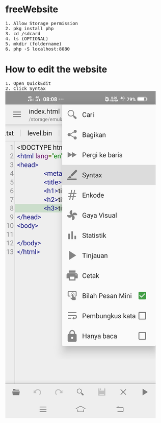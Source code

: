 # freeWebsite
<pre>
1. Allow Storage permission
2. pkg install php
3. cd /sdcard
4. ls (OPTIONAL)
5. mkdir (foldername)
6. php -S localhost:8080
</pre>
# How to edit the website
<pre>
1. Open QuickEdit
2. Click Syntax
<img src=".PNGFILE/Screenshot_20210809_080853.jpg" alt="syntax">
